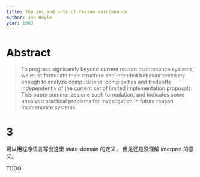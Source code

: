 ```yaml
---
title: The ins and outs of reason maintenance
author: Jon Doyle
year: 1983
---
```


# Abstract

> To progress signicantly beyond current reason maintenance systems,
> we must formulate their structure and intended behavior precisely
> enough to analyze computational complexities and tradeoffs
> independently of the current set of limited implementation
> proposals.  This paper summarizes one such formulation, and
> indicates some unsolved practical problems for investigation in
> future reason maintenance systems.

# 3

可以用程序语言写出这里 state-domain 的定义，
但是还是没理解 interpret 的意义。

TODO
